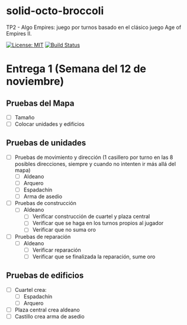 # solid-octo-broccoli
TP2 - Algo Empires: juego por turnos basado en el clásico juego Age of Empires II.

[![License: MIT](https://img.shields.io/badge/License-MIT-yellow.svg)](https://opensource.org/licenses/MIT)
[![Build Status](https://travis-ci.org/iPetrignani/solid-octo-broccoli.svg?branch=master)](https://travis-ci.org/iPetrignani/solid-octo-broccoli)

# Entrega 1 (Semana del 12 de noviembre)

## Pruebas del Mapa
- [ ] Tamaño
- [ ] Colocar unidades y edificios

## Pruebas de unidades
- [ ] Pruebas de movimiento y dirección (1 casillero por turno en las 8 posibles direcciones, siempre y cuando no intenten ir más allá del mapa)
  - [ ] Aldeano
  - [ ] Arquero
  - [ ] Espadachín
  - [ ] Arma de asedio
- [ ] Pruebas de construcción
  - [ ] Aldeano
    - [ ] Verificar construcción de cuartel y plaza central
    - [ ] Verificar que se haga en los turnos propios al jugador
    - [ ] Verificar que no suma oro
- [ ] Pruebas de reparación
  - [ ] Aldeano
    - [ ] Verificar reparación
    - [ ] Verificar que se finalizada la reparación, sume oro
    
## Pruebas de edificios
- [ ] Cuartel crea:
  - [ ] Espadachín
  - [ ] Arquero
- [ ] Plaza central crea aldeano
- [ ] Castillo crea arma de asedio
